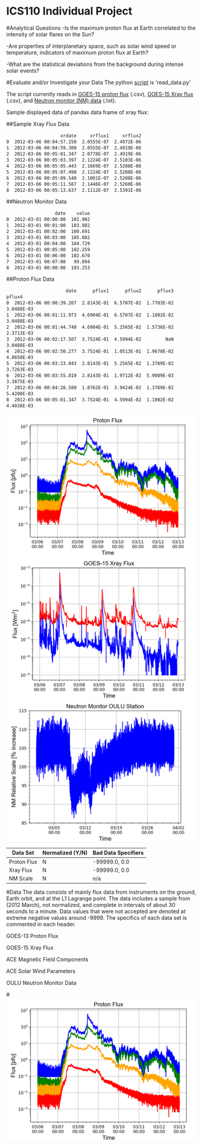 # ICS110 Individual Project

#Analytical Questions
-Is the maximum proton flux at Earth correlated to the intensity of solar flares on the Sun?

-Are properties of interplanetary space, such as solar wind speed or temperature, indicators of maximum proton flux at Earth?

-What are the statistical deviations from the background during intense solar events?

#Evaluate and/or Investigate your Data
The python [script](https://github.com/byamashiro09/ICS110/blob/master/Final_Project/read_data.py) is 'read_data.py'

The script currently reads in [GOES-15 proton flux](https://github.com/byamashiro09/ICS110/tree/master/Final_Project/Data/GOES_proton_flux) (.csv), [GOES-15 Xray flux](https://github.com/byamashiro09/ICS110/tree/master/Final_Project/Data/GOES_xray_flux) (.csv), and [Neutron monitor (NM) data](https://github.com/byamashiro09/ICS110/blob/master/Final_Project/Data/NMDB_OULU_data.txt) (.txt).

Sample displayed data of pandas data frame of xray flux:

##Sample Xray Flux Data
```
                    xrdate     xrflux1     xrflux2
0  2012-03-06 00:04:57.250  2.0555E-07  2.4972E-06
1  2012-03-06 00:04:59.300  2.0555E-07  2.4919E-06
2  2012-03-06 00:05:01.347  2.0778E-07  2.4919E-06
3  2012-03-06 00:05:03.397  2.1224E-07  2.5103E-06
4  2012-03-06 00:05:05.443  2.1669E-07  2.5208E-06
5  2012-03-06 00:05:07.490  2.1224E-07  2.5208E-06
6  2012-03-06 00:05:09.540  2.1001E-07  2.5208E-06
7  2012-03-06 00:05:11.587  2.1446E-07  2.5260E-06
8  2012-03-06 00:05:13.637  2.1112E-07  2.5391E-06
```
##Neutron Monitor Data
```
                  date    value
0  2012-03-01 00:00:00  101.902
1  2012-03-01 00:01:00  103.982
2  2012-03-01 00:02:00  100.691
3  2012-03-01 00:03:00  105.082
4  2012-03-01 00:04:00  104.729
5  2012-03-01 00:05:00  102.259
6  2012-03-01 00:06:00  102.670
7  2012-03-01 00:07:00   99.894
8  2012-03-01 00:08:00  103.253
```

##Proton Flux Data
```
                      date      pflux1      pflux2      pflux3      pflux4
0  2012-03-06 00:00:39.207  2.8143E-01  6.5707E-02  1.7703E-02  3.0488E-03
1  2012-03-06 00:01:11.973  4.6904E-01  6.5707E-02  1.1802E-02  3.0488E-03
2  2012-03-06 00:01:44.740  4.6904E-01  5.2565E-02  1.5736E-02  2.3713E-03
3  2012-03-06 00:02:17.507  3.7524E-01  4.5994E-02         NaN  3.0488E-03
4  2012-03-06 00:02:50.277  3.7524E-01  1.0513E-01  1.9670E-02  4.0650E-03
5  2012-03-06 00:03:23.043  2.8143E-01  5.2565E-02  1.3769E-02  3.7263E-03
6  2012-03-06 00:03:55.810  2.8143E-01  1.9712E-02  5.9009E-03  3.3875E-03
7  2012-03-06 00:04:28.580  1.8762E-01  3.9424E-02  1.3769E-02  5.4200E-03
8  2012-03-06 00:05:01.347  3.7524E-01  4.5994E-02  1.1802E-02  4.4038E-03
```


<img src="proton.png" width="500"><img src="xray.png" width="500"><img src="neutronmonitor.png" width="500">

Data Set | Normalized (Y/N) | Bad Data Specifiers
------------ | ------------- | -------------
Proton Flux | N | -99999.0, 0.0
Xray Flux | N | -99999.0, 0.0
NM Scale | N | n/a 



#Data
The data consists of mainly flux data from instruments on the ground, Earth orbit, and at the L1 Lagrange point. The data includes a sample from (2012 March), not normalized, and complete in intervals of about 30 seconds to a minute. Data values that were not accepted are denoted at extreme negative values around -9999. The specifics of each data set is commented in each header.

GOES-13 Proton Flux

GOES-15 Xray Flux

ACE Magnetic Field Components

ACE Solar Wind Parameters

OULU Neutron Monitor Data


#![alt text](proton.png)